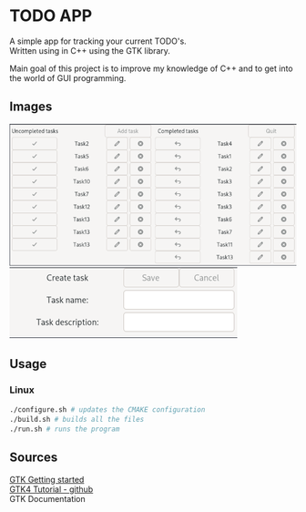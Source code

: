 # TODO APP

A simple app for tracking your current TODO's. <br>
Written using in C++ using the GTK library.

Main goal of this project is to improve my knowledge
of C++ and to get into the world of GUI programming.

## Images
![Main window](https://github.com/tibozic/todo_app/blob/master/main_window.png)
![Add task/Edit task window](https://github.com/tibozic/todo_app/blob/master/add_task_window.png)

## Usage
### Linux
```sh
./configure.sh # updates the CMAKE configuration
./build.sh # builds all the files
./run.sh # runs the program
```

## Sources
[GTK Getting started](https://www.gtk.org/docs/getting-started/hello-world/) <br>
[GTK4 Tutorial - github](https://github.com/ToshioCP/Gtk4-tutorial) <br>
GTK Documentation <br>
